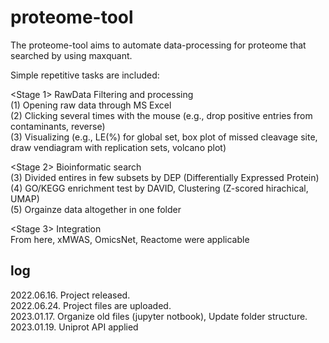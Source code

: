 # proteome-tool
The proteome-tool aims to automate data-processing for proteome that searched by using maxquant.

Simple repetitive tasks are included:

<Stage 1> RawData Filtering and processing<br/>
(1) Opening raw data through MS Excel<br/>
(2) Clicking several times with the mouse (e.g., drop positive entries from contaminants, reverse)<br/>
(3) Visualizing (e.g., LE(%) for global set, box plot of missed cleavage site, draw vendiagram with replication sets, volcano plot)<br/>

<Stage 2> Bioinformatic search<br/>
(3) Divided entires in few subsets by DEP (Differentially Expressed Protein)<br/>
(4) GO/KEGG enrichment test by DAVID, Clustering (Z-scored hirachical, UMAP)<br/>
(5) Orgainze data altogether in one folder<br/>

<Stage 3> Integration<br/>
From here, xMWAS, OmicsNet, Reactome were applicable<br/>


## log
2022.06.16. Project released.<br/>
2022.06.24. Project files are uploaded.<br/>
2023.01.17. Organize old files (jupyter notbook), Update folder structure.<br/>
2023.01.19. Uniprot API applied
